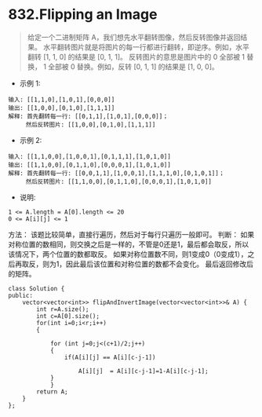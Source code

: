 # 832.Flipping an Image
> 给定一个二进制矩阵 A，我们想先水平翻转图像，然后反转图像并返回结果。
水平翻转图片就是将图片的每一行都进行翻转，即逆序。例如，水平翻转 [1, 1, 0] 的结果是 [0, 1, 1]。
反转图片的意思是图片中的 0 全部被 1 替换， 1 全部被 0 替换。例如，反转 [0, 1, 1] 的结果是 [1, 0, 0]。

* 示例 1:
```
输入: [[1,1,0],[1,0,1],[0,0,0]]
输出: [[1,0,0],[0,1,0],[1,1,1]]
解释: 首先翻转每一行: [[0,1,1],[1,0,1],[0,0,0]]；
     然后反转图片: [[1,0,0],[0,1,0],[1,1,1]]
```
* 示例 2:
```
输入: [[1,1,0,0],[1,0,0,1],[0,1,1,1],[1,0,1,0]]
输出: [[1,1,0,0],[0,1,1,0],[0,0,0,1],[1,0,1,0]]
解释: 首先翻转每一行: [[0,0,1,1],[1,0,0,1],[1,1,1,0],[0,1,0,1]]；
     然后反转图片: [[1,1,0,0],[0,1,1,0],[0,0,0,1],[1,0,1,0]]
```

* 说明:
```
1 <= A.length = A[0].length <= 20
0 <= A[i][j] <= 1
```

方法： 该题比较简单，直接行遍历，然后对于每行只遍历一般即可。
判断： 如果对称位置的数相同，则交换之后是一样的，不管是0还是1，最后都会取反，所以该情况下，两个位置的数都取反。
如果对称位置数不同，则1变成0（0变成1），之后再取反，则为1，因此最后该位置和对称位置的数都不会变化。
最后返回修改后的矩阵。

```
class Solution {
public:
    vector<vector<int>> flipAndInvertImage(vector<vector<int>>& A) {
        int r=A.size();
        int c=A[0].size();
        for(int i=0;i<r;i++)
        {

            for (int j=0;j<(c+1)/2;j++)
            {
                if(A[i][j] == A[i][c-j-1])

                    A[i][j]  = A[i][c-j-1]=1-A[i][c-j-1];
            }
            }
        return A;
    }
};
```
